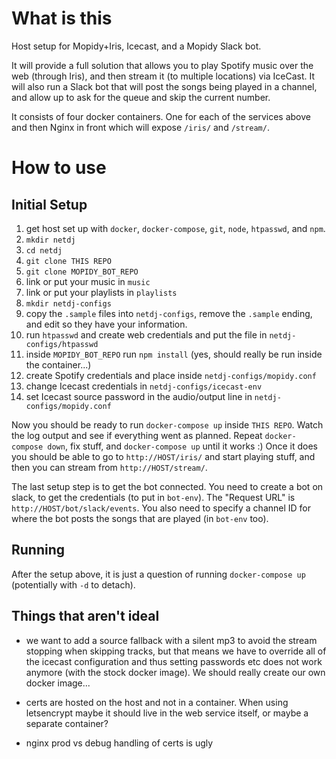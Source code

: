 # What is this
Host setup for Mopidy+Iris, Icecast, and a Mopidy Slack bot.

It will provide a full solution that allows you to play Spotify music over the web (through Iris),
and then stream it (to multiple locations) via IceCast. It will also run a Slack bot that will post
the songs being played in a channel, and allow up to ask for the queue and skip the current number.

It consists of four docker containers. One for each of the services above and then Nginx in
front which will expose `/iris/` and `/stream/`.

# How to use

## Initial Setup
1. get host set up with `docker`, `docker-compose`, `git`, `node`, `htpasswd`, and `npm`.
2. `mkdir netdj`
3. `cd netdj`
4. `git clone THIS REPO`
5. `git clone MOPIDY_BOT_REPO`
6. link or put your music in `music`
7. link or put your playlists in `playlists`
8. `mkdir netdj-configs`
9. copy the `.sample` files into `netdj-configs`, remove the `.sample` ending, and edit so they have your
   information.
10. run `htpasswd` and create web credentials and put the file in `netdj-configs/htpasswd`
11. inside `MOPIDY_BOT_REPO` run `npm install` (yes, should really be run inside the container...)
12. create Spotify credentials and place inside `netdj-configs/mopidy.conf`
13. change Icecast credentials in `netdj-configs/icecast-env`
13. set Icecast source password in the audio/output line in `netdj-configs/mopidy.conf`

Now you should be ready to run `docker-compose up` inside `THIS REPO`. Watch the log output and see
if everything went as planned. Repeat `docker-compose down`, fix stuff, and `docker-compose up`
until it works :) Once it does you should be able to go to `http://HOST/iris/` and start playing
stuff, and then you can stream from `http://HOST/stream/`.

The last setup step is to get the bot connected. You need to create a bot on slack, to get the
credentials (to put in `bot-env`). The "Request URL" is `http://HOST/bot/slack/events`. You also
need to specify a channel ID for where the bot posts the songs that are played (in `bot-env` too).

## Running

After the setup above, it is just a question of running `docker-compose up` (potentially with `-d`
to detach).

## Things that aren't ideal

* we want to add a source fallback with a silent mp3 to avoid the stream stopping when skipping tracks,
  but that means we have to override all of the icecast configuration and thus setting passwords etc does
  not work anymore (with the stock docker image). We should really create our own docker image...

* certs are hosted on the host and not in a container. When using letsencrypt maybe it should live in the
  web service itself, or maybe a separate container?

* nginx prod vs debug handling of certs is ugly
